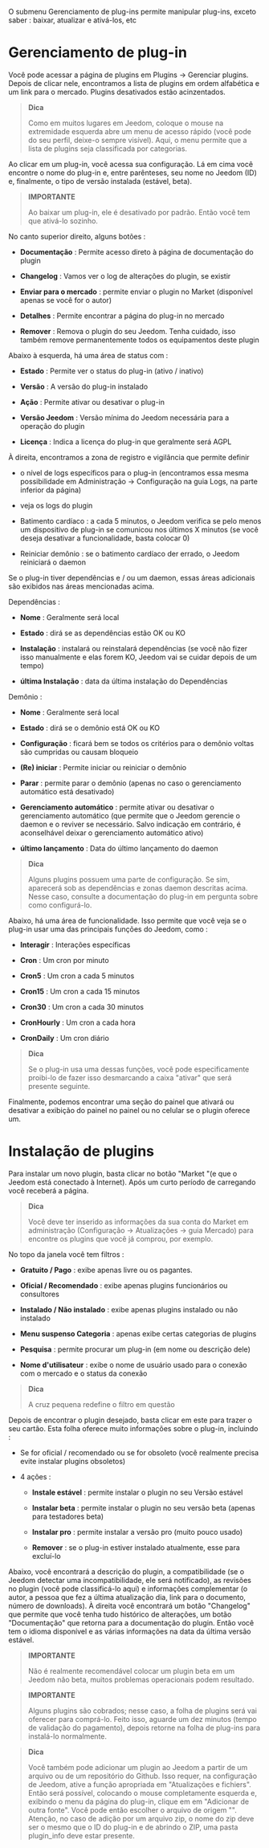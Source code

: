 O submenu Gerenciamento de plug-ins permite manipular plug-ins, exceto
saber : baixar, atualizar e ativá-los, etc

Gerenciamento de plug-in 
===================

Você pode acessar a página de plugins em Plugins → Gerenciar
plugins. Depois de clicar nele, encontramos a lista de
plugins em ordem alfabética e um link para o mercado. Plugins
desativados estão acinzentados.

> **Dica**
>
> Como em muitos lugares em Jeedom, coloque o mouse na extremidade esquerda
> abre um menu de acesso rápido (você pode
> do seu perfil, deixe-o sempre visível). Aqui, o menu
> permite que a lista de plugins seja classificada por categorias.

Ao clicar em um plug-in, você acessa sua configuração. Lá em cima você
encontre o nome do plug-in e, entre parênteses, seu nome no Jeedom
(ID) e, finalmente, o tipo de versão instalada (estável, beta).

> **IMPORTANTE**
>
> Ao baixar um plug-in, ele é desativado por padrão.
> Então você tem que ativá-lo sozinho.

No canto superior direito, alguns botões :

-   **Documentação** : Permite acesso direto à página de
    documentação do plugin

-   **Changelog** : Vamos ver o log de alterações do plugin, se existir

-   **Enviar para o mercado** : permite enviar o plugin no Market
    (disponível apenas se você for o autor)

-   **Detalhes** : Permite encontrar a página do plug-in no mercado

-   **Remover** : Remova o plugin do seu Jeedom. Tenha cuidado, isso
    também remove permanentemente todos os equipamentos deste plugin

Abaixo à esquerda, há uma área de status com :

-   **Estado** : Permite ver o status do plug-in (ativo / inativo)

-   **Versão** : A versão do plug-in instalado

-   **Ação** : Permite ativar ou desativar o plug-in

-   **Versão Jeedom** : Versão mínima do Jeedom necessária
    para a operação do plugin

-   **Licença** : Indica a licença do plug-in que geralmente será
    AGPL

À direita, encontramos a zona de registro e vigilância que permite definir 

-   o nível de logs específicos para o plug-in (encontramos essa mesma possibilidade em
Administração → Configuração na guia Logs, na parte inferior da página)

-   veja os logs do plugin

-   Batimento cardíaco : a cada 5 minutos, o Jeedom verifica se pelo menos um dispositivo de plug-in se comunicou nos últimos X minutos (se você deseja desativar a funcionalidade, basta colocar 0)

-   Reiniciar demônio : se o batimento cardíaco der errado, o Jeedom reiniciará o daemon

Se o plug-in tiver dependências e / ou um daemon, essas áreas
adicionais são exibidos nas áreas mencionadas acima.

Dependências :

-   **Nome** : Geralmente será local

-   **Estado** : dirá se as dependências estão OK ou KO

-   **Instalação** : instalará ou reinstalará
    dependências (se você não fizer isso manualmente e elas forem
    KO, Jeedom vai se cuidar depois de um tempo)

-   **última Instalação** : data da última instalação do
    Dependências

Demônio :

-   **Nome** : Geralmente será local

-   **Estado** : dirá se o demônio está OK ou KO

-   **Configuração** : ficará bem se todos os critérios para o demônio
    voltas são cumpridas ou causam bloqueio

-   **(Re) iniciar** : Permite iniciar ou reiniciar o demônio

-   **Parar** : permite parar o demônio (apenas no caso
    o gerenciamento automático está desativado)

-   **Gerenciamento automático** : permite ativar ou desativar o gerenciamento
    automático (que permite que o Jeedom gerencie o daemon e o
    reviver se necessário. Salvo indicação em contrário, é aconselhável
    deixar o gerenciamento automático ativo)

-   **último lançamento** : Data do último lançamento do daemon

> **Dica**
>
> Alguns plugins possuem uma parte de configuração. Se sim,
> aparecerá sob as dependências e zonas daemon descritas acima.
> Nesse caso, consulte a documentação do plug-in em
> pergunta sobre como configurá-lo.

Abaixo, há uma área de funcionalidade. Isso permite que você veja
se o plug-in usar uma das principais funções do Jeedom, como :

-   **Interagir** : Interações específicas

-   **Cron** : Um cron por minuto

-   **Cron5** : Um cron a cada 5 minutos

-   **Cron15** : Um cron a cada 15 minutos

-   **Cron30** : Um cron a cada 30 minutos

-   **CronHourly** : Um cron a cada hora

-   **CronDaily** : Um cron diário

> **Dica**
>
> Se o plug-in usa uma dessas funções, você pode especificamente
> proibi-lo de fazer isso desmarcando a caixa "ativar" que será
> presente seguinte.

Finalmente, podemos encontrar uma seção do painel que ativará ou
desativar a exibição do painel no painel ou no celular se o
plugin oferece um.

Instalação de plugins 
========================

Para instalar um novo plugin, basta clicar no botão
"Market "(e que o Jeedom está conectado à Internet). Após um curto período de
carregando você receberá a página.

> **Dica**
>
> Você deve ter inserido as informações da sua conta do Market em
> administração (Configuração → Atualizações → guia Mercado) para
> encontre os plugins que você já comprou, por exemplo.

No topo da janela você tem filtros :

-   **Gratuito / Pago** : exibe apenas livre ou
    os pagantes.

-   **Oficial / Recomendado** : exibe apenas plugins
    funcionários ou consultores

-   **Instalado / Não instalado** : exibe apenas plugins
    instalado ou não instalado

-   **Menu suspenso Categoria** : apenas exibe
    certas categorias de plugins

-   **Pesquisa** : permite procurar um plug-in (em nome ou
    descrição dele)

-   **Nome d'utilisateur** : exibe o nome de usuário usado para o
    conexão com o mercado e o status da conexão

> **Dica**
>
> A cruz pequena redefine o filtro em questão

Depois de encontrar o plugin desejado, basta clicar em
este para trazer o seu cartão. Esta folha oferece muito
informações sobre o plug-in, incluindo :

-   Se for oficial / recomendado ou se for obsoleto (você realmente precisa
    evite instalar plugins obsoletos)

-   4 ações :

    -   **Instale estável** : permite instalar o plugin no seu
        Versão estável

    -   **Instalar beta** : permite instalar o plugin no seu
        versão beta (apenas para testadores beta)

    -   **Instalar pro** : permite instalar a versão pro (muito
        pouco usado)

    -   **Remover** : se o plug-in estiver instalado atualmente, esse
        para excluí-lo

Abaixo, você encontrará a descrição do plugin, a compatibilidade
(se o Jeedom detectar uma incompatibilidade, ele será notificado), as revisões
no plugin (você pode classificá-lo aqui) e informações
complementar (o autor, a pessoa que fez a última atualização
dia, link para o documento, número de downloads). À direita
você encontrará um botão "Changelog" que permite que você tenha tudo
histórico de alterações, um botão "Documentação" que retorna
para a documentação do plugin. Então você tem o idioma disponível
e as várias informações na data da última versão estável.

> **IMPORTANTE**
>
> Não é realmente recomendável colocar um plugin beta em um
> Jeedom não beta, muitos problemas operacionais podem
> resultado.

> **IMPORTANTE**
>
> Alguns plugins são cobrados; nesse caso, a folha de plugins será
> vai oferecer para comprá-lo. Feito isso, aguarde um
> dez minutos (tempo de validação do pagamento), depois retorne
> na folha de plug-ins para instalá-lo normalmente.

> **Dica**
>
> Você também pode adicionar um plugin ao Jeedom a partir de um arquivo ou
> de um repositório do Github. Isso requer, na configuração de
> Jeedom, ative a função apropriada em "Atualizações e
> fichiers". Então será possível, colocando o mouse completamente
> esquerda e, exibindo o menu da página do plug-in, clique em
> em "Adicionar de outra fonte". Você pode então escolher o
> arquivo de origem "". Atenção, no caso de adição por um arquivo
> zip, o nome do zip deve ser o mesmo que o ID do plug-in e de
> abrindo o ZIP, uma pasta plugin\_info deve estar presente.
